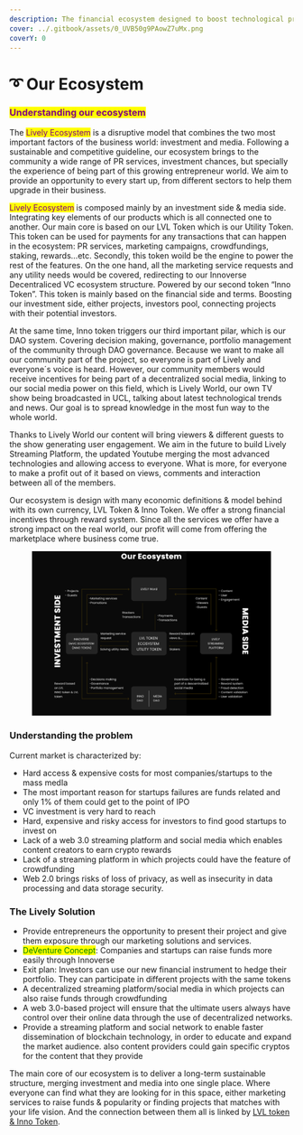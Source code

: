 ```yaml
---
description: The financial ecosystem designed to boost technological projects
cover: ../.gitbook/assets/0_UVB50g9PAowZ7uMx.png
coverY: 0
---
```


# ➰ Our Ecosystem

### <mark style="color:purple;">Understanding our ecosystem</mark>

The <mark style="color:purple;">Lively Ecosystem</mark> is a disruptive model that combines the two most important factors of the business world: investment and media. Following a sustainable and competitive guideline, our ecosystem brings to the community a wide range of PR services, investment chances, but specially the experience of being part of this growing entrepreneur world. We aim to provide an opportunity to every start up, from different sectors to help them upgrade in their business.

<mark style="color:purple;">Lively Ecosystem</mark> is composed mainly by an investment side & media side. Integrating key elements of our products which is all connected one to another. Our main core is based on our LVL Token which is our Utility Token. This token can be used for payments for any transactions that can happen in the ecosystem: PR services, marketing campaigns, crowdfundings, staking, rewards…etc. Secondly, this token woild be the engine to power the rest of the features. On the one hand, all the marketing service requests and any utility needs would be covered, redirecting to our Innoverse Decentraliced VC ecosystem structure. Powered by our second token “Inno Token”. This token is mainly based on the financial side and terms. Boosting our investment side, either projects, investors pool, connecting projects with their potential investors.

At the same time, Inno token triggers our third important pilar, which is our DAO system. Covering decision making, governance, portfolio management of the community through DAO governance. Because we want to make all our community part of the project, so everyone is part of Lively and everyone´s voice is heard. However, our community members would receive incentives for being part of a decentralized social media, linking to our social media power on this field, which is Lively World, our own TV show being broadcasted in UCL, talking about latest technological trends and news. Our goal is to spread knowledge in the most fun way to the whole world.

Thanks to Lively World our content will bring viewers & different guests to the show generating user engagement. We aim in the future to build Lively Streaming Platform, the updated Youtube merging the most advanced technologies and allowing access to everyone. What is more, for everyone to make a profit out of it based on views, comments and interaction between all of the members.

Our ecosystem is design with many economic definitions & model behind with its own currency, LVL Token & Inno Token. We offer a strong financial incentives through reward system. Since all the services we offer have a strong impact on the real world, our profit will come from offering the marketplace where business come true.&#x20;

<figure><img src="../.gitbook/assets/Screenshot 2022-11-11 at 23.48.51.png" alt=""><figcaption></figcaption></figure>



### Understanding the problem

Current market is characterized by:&#x20;

* Hard access & expensive costs for most companies/startups to the mass medIa
* The most important reason for startups failures are funds related and only 1% of them could get to the point of IPO
* VC investment is very hard to reach&#x20;
* Hard, expensive and risky access for investors to find good startups to invest on
* Lack of a web 3.0 streaming platform and social media which enables content creators to earn crypto rewards
* Lack of a streaming platform in which projects could have the feature of crowdfunding
* Web 2.0 brings risks of loss of privacy, as well as insecurity in data processing and data storage security.



### The Lively Solution&#x20;

* Provide entrepreneurs the opportunity to present their project and give them exposure through our marketing solutions and services.&#x20;
* <mark style="color:green;">DeVenture Concept</mark>: Companies and startups can raise funds more easily through Innoverse
* Exit plan: Investors can use our new financial instrument to hedge their portfolio. They can participate in different projects with the same tokens
* A decentralized streaming platform/social media in which projects can also raise funds through crowdfunding
* A web 3.0-based project will ensure that the ultimate users always have control over their online data through the use of decentralized networks.
* Provide a streaming platform and social network to enable faster dissemination of blockchain technology, in order to educate and expand the market audience. also content providers could gain specific cryptos for the content that they provide

The main core of our ecosystem is to deliver a long-term sustainable structure, merging investment  and media into one single place. Where everyone can find what they are looking for in this space, either marketing services to raise funds & popularity or finding projects that matches with your life vision. And the connection between them all is linked by [LVL token & Inno Token](inoverse-token.md).&#x20;

